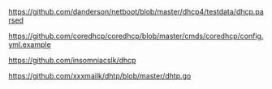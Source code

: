 https://github.com/danderson/netboot/blob/master/dhcp4/testdata/dhcp.parsed

https://github.com/coredhcp/coredhcp/blob/master/cmds/coredhcp/config.yml.example

https://github.com/insomniacslk/dhcp

https://github.com/xxxmailk/dhtp/blob/master/dhtp.go